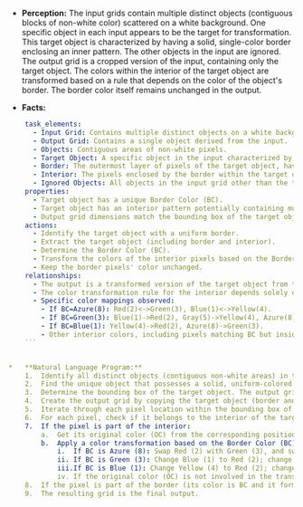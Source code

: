 *   **Perception:** The input grids contain multiple distinct objects (contiguous blocks of non-white color) scattered on a white background. One specific object in each input appears to be the target for transformation. This target object is characterized by having a solid, single-color border enclosing an inner pattern. The other objects in the input are ignored. The output grid is a cropped version of the input, containing only the target object. The colors within the interior of the target object are transformed based on a rule that depends on the color of the object's border. The border color itself remains unchanged in the output.

*   **Facts:**
    
```yaml
    task_elements:
      - Input Grid: Contains multiple distinct objects on a white background.
      - Output Grid: Contains a single object derived from the input.
      - Objects: Contiguous areas of non-white pixels.
      - Target Object: A specific object in the input characterized by a uniform, single-pixel-thick (or thicker) border enclosing an interior region.
      - Border: The outermost layer of pixels of the target object, having a single, uniform color (Border Color).
      - Interior: The pixels enclosed by the border within the target object.
      - Ignored Objects: All objects in the input grid other than the target object.
    properties:
      - Target object has a unique Border Color (BC).
      - Target object has an interior pattern potentially containing multiple colors.
      - Output grid dimensions match the bounding box of the target object.
    actions:
      - Identify the target object with a uniform border.
      - Extract the target object (including border and interior).
      - Determine the Border Color (BC).
      - Transform the colors of the interior pixels based on the Border Color (BC).
      - Keep the border pixels' color unchanged.
    relationships:
      - The output is a transformed version of the target object from the input.
      - The color transformation rule for the interior depends solely on the Border Color (BC) of the target object.
      - Specific color mappings observed:
        - If BC=Azure(8): Red(2)<->Green(3), Blue(1)<->Yellow(4).
        - If BC=Green(3): Blue(1)->Red(2), Gray(5)->Yellow(4), Azure(8)->Magenta(6).
        - If BC=Blue(1): Yellow(4)->Red(2), Azure(8)->Green(3).
        - Other interior colors, including pixels matching BC but inside the border, remain unchanged.
    ```


*   **Natural Language Program:**
    1.  Identify all distinct objects (contiguous non-white areas) in the input grid.
    2.  Find the unique object that possesses a solid, uniform-colored border completely enclosing an interior area. This is the "target object". Determine its "Border Color" (BC).
    3.  Determine the bounding box of the target object. The output grid will have the dimensions of this bounding box.
    4.  Create the output grid by copying the target object (border and interior) into it.
    5.  Iterate through each pixel location within the bounding box of the target object in the output grid.
    6.  For each pixel, check if it belongs to the interior of the target object (i.e., it is not part of the uniform-colored border).
    7.  If the pixel is part of the interior:
        a.  Get its original color (OC) from the corresponding position in the input grid's target object.
        b.  Apply a color transformation based on the Border Color (BC):
            i.  If BC is Azure (8): Swap Red (2) with Green (3), and swap Blue (1) with Yellow (4). (If OC is 2, change to 3; if 3, change to 2; if 1, change to 4; if 4, change to 1).
            ii. If BC is Green (3): Change Blue (1) to Red (2); change Gray (5) to Yellow (4); change Azure (8) to Magenta (6).
            iii.If BC is Blue (1): Change Yellow (4) to Red (2); change Azure (8) to Green (3).
            iv. If the original color (OC) is not involved in the transformations defined for the specific BC, or if OC is the same as BC, leave the pixel's color unchanged (it remains OC).
    8.  If the pixel is part of the border (its color is BC and it forms the enclosing border), leave its color unchanged (it remains BC).
    9.  The resulting grid is the final output.